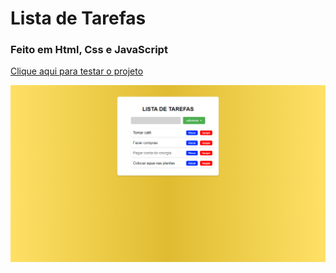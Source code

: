 # Lista de Tarefas 
### Feito em Html, Css e JavaScript
<a href="https://vinicius-rodriguess.github.io/Lista-de-Tarefas/" target="_blank">Clique aqui para testar o projeto</a>
<p></p>
<img src="./assets/img/listaTarefas.png"/>
